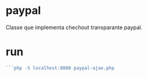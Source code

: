 # paypal

Classe que implementa chechout transparante paypal.

# run
```php -S localhost:8000 index.php
```php -S localhost:8080 paypal-ajax.php
